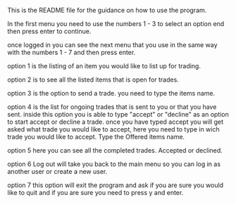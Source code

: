 This is the README file for the guidance on how to use the program.

In the first menu you need to use the numbers 1 - 3 to select an option end then press enter to continue. 

once logged in you can see the next menu that you use in the same way with the numbers 1 - 7 and then press enter.



option 1 is the listing of an item you would like to list up for trading. 

option 2 is to see all the listed items that is open for trades. 

option 3 is the option to send a trade. you need to type the items name.

option 4 is the list for ongoing trades that is sent to you or that you have sent. 
inside this option you is able to type "accept" or "decline" as an option to start accept or decline a trade. 
once you have typed accept you will get asked what trade you would like to accept, here you need to type in wich trade you would like to accept. Type the Offered items name. 

option 5 here you can see all the completed trades. Accepted or declined.

option 6 Log out will take you back to the main menu so you can log in as another user or create a new user.

option 7 this option will exit the program and ask if you are sure you would like to quit and if you are sure you need to press y and enter.